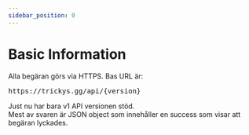 ```yaml
---
sidebar_position: 0
---
```


# Basic Information

Alla begäran görs via HTTPS. Bas URL är:
<pre>
https://trickys.gg/api/<span class="code-text">&#123;version&#125;</span>
</pre>

Just nu har bara <span class="code-text">v1</span> API versionen stöd. <br /> Mest av svaren är JSON object som innehåller en <span class="code-text">success</span> som visar att begäran lyckades.